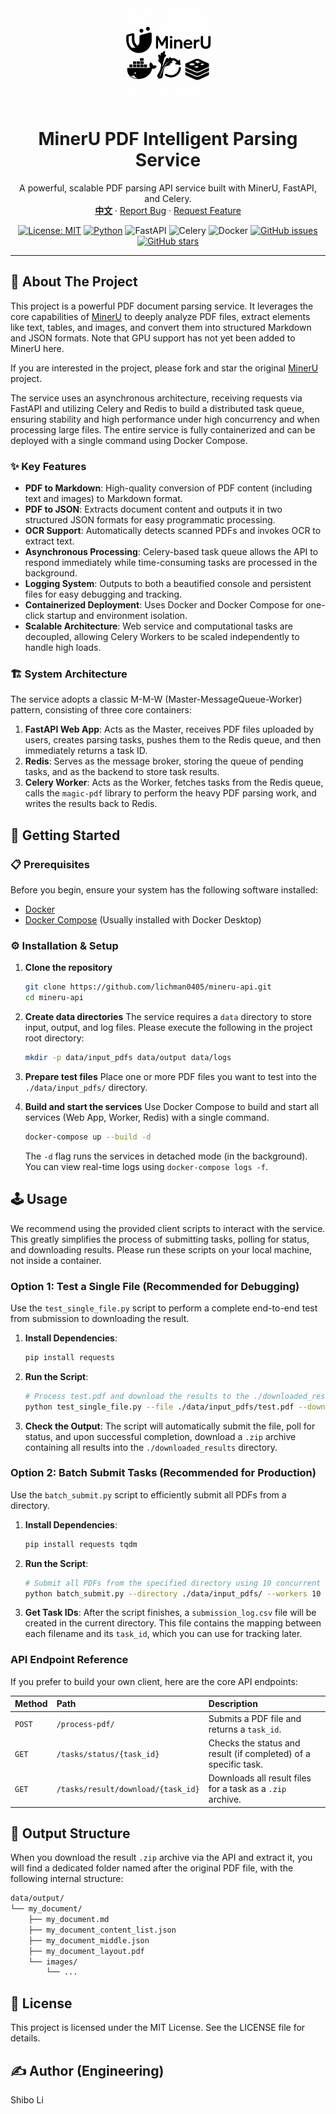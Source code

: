 <div align="center">
  <a href="https://github.com/lichman0405/mineru-api.git">
    <img src="/assets/edit_logo.png" alt="Logo" width="150px">
  </a>
  
  <h1 align="center">MinerU PDF Intelligent Parsing Service</h1>
  
  <p align="center">
    A powerful, scalable PDF parsing API service built with MinerU, FastAPI, and Celery.
    <br>
    <a href="./README.md"><strong>中文</strong></a>
    ·
    <a href="https://github.com/lichman0405/mineru-api.git/issues">Report Bug</a>
    ·
    <a href="https://github.com/lichman0405/mineru-api.git/issues">Request Feature</a>
  </p>
</div>

<div align="center">

[![License: MIT](https://img.shields.io/badge/License-MIT-blue.svg)](https://opensource.org/licenses/MIT)
[![Python](https://img.shields.io/badge/Python-3.10%2B-blue)](https://www.python.org/)
![FastAPI](https://img.shields.io/badge/FastAPI-009688?style=flat&logo=fastapi)
![Celery](https://img.shields.io/badge/Celery-3778AF?style=flat&logo=celery)
![Docker](https://img.shields.io/badge/Docker-2496ED?style=flat&logo=docker)
[![GitHub issues](https://img.shields.io/github/issues/lichman0405/mineru-api.svg)](https://github.com/lichman0405/mineru-api/issues)
[![GitHub stars](https://img.shields.io/github/stars/lichman0405/mineru-api.git.svg?style=social)](https://github.com/lichman0405/mineru-api.git])

</div>

---

## 📖 About The Project

This project is a powerful PDF document parsing service. It leverages the core capabilities of [MinerU](https://github.com/opendatalab/MinerU) to deeply analyze PDF files, extract elements like text, tables, and images, and convert them into structured Markdown and JSON formats.
Note that GPU support has not yet been added to MinerU here.

If you are interested in the project, please fork and star the original [MinerU](https://github.com/opendatalab/MinerU) project.

The service uses an asynchronous architecture, receiving requests via FastAPI and utilizing Celery and Redis to build a distributed task queue, ensuring stability and high performance under high concurrency and when processing large files. The entire service is fully containerized and can be deployed with a single command using Docker Compose.

### ✨ Key Features

*   **PDF to Markdown**: High-quality conversion of PDF content (including text and images) to Markdown format.
*   **PDF to JSON**: Extracts document content and outputs it in two structured JSON formats for easy programmatic processing.
*   **OCR Support**: Automatically detects scanned PDFs and invokes OCR to extract text.
*   **Asynchronous Processing**: Celery-based task queue allows the API to respond immediately while time-consuming tasks are processed in the background.
*   **Logging System**: Outputs to both a beautified console and persistent files for easy debugging and tracking.
*   **Containerized Deployment**: Uses Docker and Docker Compose for one-click startup and environment isolation.
*   **Scalable Architecture**: Web service and computational tasks are decoupled, allowing Celery Workers to be scaled independently to handle high loads.

### 🏗️ System Architecture

The service adopts a classic M-M-W (Master-MessageQueue-Worker) pattern, consisting of three core containers:
1.  **FastAPI Web App**: Acts as the Master, receives PDF files uploaded by users, creates parsing tasks, pushes them to the Redis queue, and then immediately returns a task ID.
2.  **Redis**: Serves as the message broker, storing the queue of pending tasks, and as the backend to store task results.
3.  **Celery Worker**: Acts as the Worker, fetches tasks from the Redis queue, calls the `magic-pdf` library to perform the heavy PDF parsing work, and writes the results back to Redis.

## 🚀 Getting Started

### 📋 Prerequisites

Before you begin, ensure your system has the following software installed:
*   [Docker](https://www.docker.com/get-started)
*   [Docker Compose](https://docs.docker.com/compose/install/) (Usually installed with Docker Desktop)

### ⚙️ Installation & Setup

1.  **Clone the repository**
    ```bash
    git clone https://github.com/lichman0405/mineru-api.git
    cd mineru-api
    ```

2.  **Create data directories**
    The service requires a `data` directory to store input, output, and log files. Please execute the following in the project root directory:
    ```bash
    mkdir -p data/input_pdfs data/output data/logs
    ```

3.  **Prepare test files**
    Place one or more PDF files you want to test into the `./data/input_pdfs/` directory.

4.  **Build and start the services**
    Use Docker Compose to build and start all services (Web App, Worker, Redis) with a single command.
    ```bash
    docker-compose up --build -d
    ```
    The `-d` flag runs the services in detached mode (in the background). You can view real-time logs using `docker-compose logs -f`.

## 🕹️ Usage

We recommend using the provided client scripts to interact with the service. This greatly simplifies the process of submitting tasks, polling for status, and downloading results. Please run these scripts on your local machine, not inside a container.

### Option 1: Test a Single File (Recommended for Debugging)

Use the `test_single_file.py` script to perform a complete end-to-end test from submission to downloading the result.

1.  **Install Dependencies**:
    ```bash
    pip install requests
    ```
2.  **Run the Script**:
    ```bash
    # Process test.pdf and download the results to the ./downloaded_results directory
    python test_single_file.py --file ./data/input_pdfs/test.pdf --download-dir ./downloaded_results
    ```
3.  **Check the Output**:
    The script will automatically submit the file, poll for status, and upon successful completion, download a `.zip` archive containing all results into the `./downloaded_results` directory.

### Option 2: Batch Submit Tasks (Recommended for Production)

Use the `batch_submit.py` script to efficiently submit all PDFs from a directory.

1.  **Install Dependencies**:
    ```bash
    pip install requests tqdm
    ```
2.  **Run the Script**:
    ```bash
    # Submit all PDFs from the specified directory using 10 concurrent workers
    python batch_submit.py --directory ./data/input_pdfs/ --workers 10
    ```
3.  **Get Task IDs**:
    After the script finishes, a `submission_log.csv` file will be created in the current directory. This file contains the mapping between each filename and its `task_id`, which you can use for tracking later.

### API Endpoint Reference

If you prefer to build your own client, here are the core API endpoints:

| Method | Path                               | Description                                                  |
| :----- | :--------------------------------- | :----------------------------------------------------------- |
| `POST` | `/process-pdf/`                    | Submits a PDF file and returns a `task_id`.                  |
| `GET`  | `/tasks/status/{task_id}`          | Checks the status and result (if completed) of a specific task. |
| `GET`  | `/tasks/result/download/{task_id}` | Downloads all result files for a task as a `.zip` archive.    |

## 📁 Output Structure

When you download the result `.zip` archive via the API and extract it, you will find a dedicated folder named after the original PDF file, with the following internal structure:

```bash
data/output/
└── my_document/
    ├── my_document.md
    ├── my_document_content_list.json
    ├── my_document_middle.json
    ├── my_document_layout.pdf
    └── images/
        └── ...
```

## 📝 License
This project is licensed under the MIT License. See the LICENSE file for details.

## ✍️ Author (Engineering)
Shibo Li